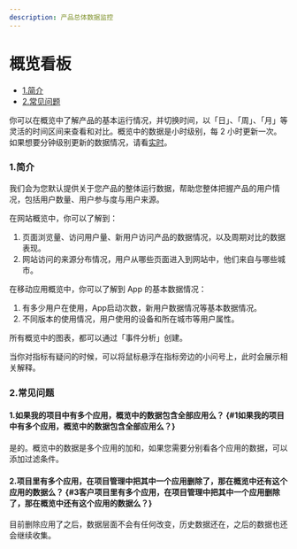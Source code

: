 ```yaml
---
description: 产品总体数据监控
---
```


# 概览看板

* [1.简介](overview.md#1)
* [2.常见问题](overview.md#2-chang-jian-wen-ti)

你可以在概览中了解产品的基本运行情况，并切换时间，以「日」、「周」、「月」等灵活的时间区间来查看和对比。概览中的数据是小时级别，每 2 小时更新一次。如果想要分钟级别更新的数据情况，请看[实时](realtime.md)。

### 1.简介

我们会为您默认提供关于您产品的整体运行数据，帮助您整体把握产品的用户情况，包括用户数量、用户参与度与用户来源。

在网站概览中，你可以了解到：

1. 页面浏览量、访问用户量、新用户访问产品的数据情况，以及周期对比的数据表现。
2. 网站访问的来源分布情况，用户从哪些页面进入到网站中，他们来自与哪些城市。

在移动应用概览中，你可以了解到 App 的基本数据情况：

1. 有多少用户在使用，App启动次数，新用户数据情况等基本数据情况。
2. 不同版本的使用情况，用户使用的设备和所在城市等用户属性。

所有概览中的图表，都可以通过「事件分析」创建。

当你对指标有疑问的时候，可以将鼠标悬浮在指标旁边的小问号上，此时会展示相关解释。

### 2.常见问题

#### 1.如果我的项目中有多个应用，概览中的数据包含全部应用么？ {#1如果我的项目中有多个应用，概览中的数据包含全部应用么？}

是的。概览中的数据是多个应用的加和，如果您需要分别看各个应用的数据，可以添加过滤条件。

#### 2.项目里有多个应用，在项目管理中把其中一个应用删除了，那在概览中还有这个应用的数据么？ {#3客户项目里有多个应用，在项目管理中把其中一个应用删除了，那在概览中还有这个应用的数据么？}

目前删除应用了之后，数据层面不会有任何改变，历史数据还在，之后的数据也还会继续收集。

